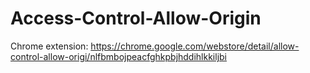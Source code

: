 Access-Control-Allow-Origin
===========================

Chrome extension: https://chrome.google.com/webstore/detail/allow-control-allow-origi/nlfbmbojpeacfghkpbjhddihlkkiljbi